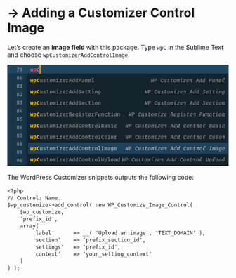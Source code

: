 # → Adding a Customizer Control Image

Let’s create an **image field** with this package. Type `wpC` in the Sublime Text and choose `wpCustomizerAddControlImage`.

![](/media/9.png)

The WordPress Customizer snippets outputs the following code:

```
<?php
// Control: Name.
$wp_customize->add_control( new WP_Customize_Image_Control(
    $wp_customize,
    'prefix_id',
    array(
        'label'      => __( 'Upload an image', 'TEXT_DOMAIN' ),
        'section'    => 'prefix_section_id',
        'settings'   => 'prefix_id',
        'context'    => 'your_setting_context'
    )
) );
```
